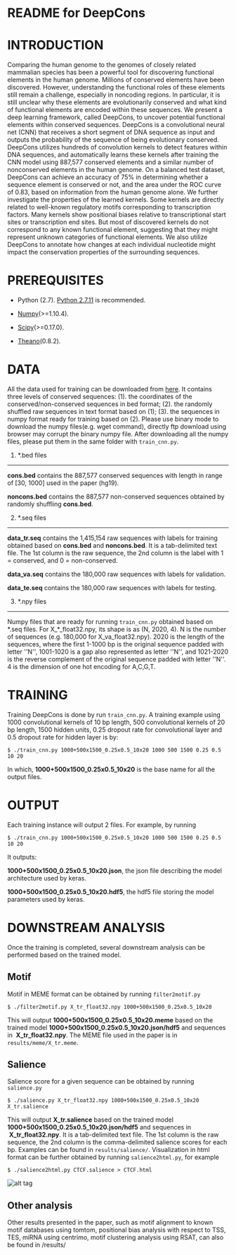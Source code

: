 README for DeepCons
===================

INTRODUCTION
============
Comparing the human genome to the genomes of closely related mammalian species has been a powerful tool for discovering functional elements in the human genome. Millions of conserved elements have been discovered. However, understanding the functional roles of these elements still remain a challenge, especially in noncoding regions. In particular, it is still unclear why these elements are evolutionarily conserved and what kind of functional elements are encoded within these sequences. We present a deep learning framework, called DeepCons, to uncover potential functional elements within conserved sequences. DeepCons is a convolutional neural net (CNN) that receives a short segment of DNA sequence as input and outputs the probability of the sequence of being evolutionary conserved. DeepCons utilizes hundreds of convolution kernels to detect features within DNA sequences, and automatically learns these kernels after training the CNN model using 887,577 conserved elements and a similar number of nonconserved elements in the human genome. On a balanced test dataset, DeepCons can achieve an accuracy of 75% in determining whether a sequence element is conserved or not, and the area under the ROC curve of 0.83, based on information from the human genome alone. We further investigate the properties of the learned kernels. Some kernels are directly related to well-known regulatory motifs corresponding to transcription factors. Many kernels show positional biases relative to transcriptional start sites or transcription end sites. But most of discovered kernels do not correspond to any known functional element, suggesting that they might represent unknown categories of functional elements. We also utilize DeepCons to annotate how changes at each individual nucleotide might impact the conservation properties of the surrounding sequences.



PREREQUISITES
=============
* Python (2.7). [Python 2.7.11](https://www.python.org/downloads/release/python-2711/) is recommended.

* [Numpy](http://www.numpy.org/)(>=1.10.4). 

* [Scipy](http://www.scipy.org/)(>=0.17.0). 

* [Theano](https://github.com/Theano/Theano/releases/tag/rel-0.8.2)(0.8.2).


DATA
====
All the data used for training can be downloaded from [here](https://cbcl.ics.uci.edu/public_data/DeepCons/). It contains three levels of conserved sequences: (1). the coordinates of the conserved/non-conserved sequences in bed format; (2). the randomly shuffled raw sequences in text format based on (1); (3). the sequences in numpy format ready for training based on (2). Please use binary mode to download the numpy files(e.g. wget command), directly ftp download using browser may corrupt the binary numpy file. After downloading all the numpy files, please put them in the same folder with `train_cnn.py`.

1. \*.bed files 
--------------
**cons.bed** contains the 887,577 conserved sequences with length in range of [30, 1000] used in the paper (hg19). 

**noncons.bed** contains the 887,577 non-conserved sequences obtained by randomly shuffling **cons.bed**.

2. \*.seq files
--------------
**data_tr.seq** contains the 1,415,154 raw sequences with labels for training obtained based on **cons.bed** and **noncons.bed**. It is a tab-delimited text file. The 1st column is the raw sequence, the 2nd column is the label with 1 = conserved, and 0 = non-conserved.

**data_va.seq** contains the 180,000 raw sequences with labels for validation. 

**data_te.seq** contains the 180,000 raw sequences with labels for testing. 

3. \*.npy files
--------------
Numpy files that are ready for running `train_cnn.py` obtained based on \*.seq files. For X_\*_float32.npy, its shape is as (N, 2020, 4). N is the number of sequences (e.g. 180,000 for X_va_float32.npy). 2020 is the length of the sequences, where the first 1-1000 bp is the original sequence padded with letter ''N'', 1001-1020 is a gap also represented as letter ''N'', and 1021-2020 is the reverse complement of the original sequence padded with letter ''N''. 4 is the dimension of one hot encoding for A,C,G,T.




TRAINING
========
Training DeepCons is done by run `train_cnn.py`. A training example using 1000 convolutional kernels of 10 bp length, 500 convolutional kernels of 20 bp length, 1500 hidden units, 0.25 dropout rate for convolutional layer and 0.5 dropout rate for hidden layer is by:
```
$ ./train_cnn.py 1000+500x1500_0.25x0.5_10x20 1000 500 1500 0.25 0.5 10 20
```
In which, **1000+500x1500_0.25x0.5_10x20** is the base name for all the output files.

OUTPUT
======
Each training instance will output 2 files. For example, by running 
```
$ ./train_cnn.py 1000+500x1500_0.25x0.5_10x20 1000 500 1500 0.25 0.5 10 20 
```
It outputs:

**1000+500x1500_0.25x0.5_10x20.json**, the json file describing the model architecture used by keras.

**1000+500x1500_0.25x0.5_10x20.hdf5**, the hdf5 file storing the model parameters used by keras.


DOWNSTREAM ANALYSIS
===================
Once the training is completed, several downstream analysis can be performed based on the trained model.

Motif
-----
Motif in MEME format can be obtained by running `filter2motif.py`
```
$ ./filter2motif.py X_tr_float32.npy 1000+500x1500_0.25x0.5_10x20
```
This will output **1000+500x1500_0.25x0.5_10x20.meme** based on the trained model **1000+500x1500_0.25x0.5_10x20.json/hdf5** and sequences in  **X_tr_float32.npy**. The MEME file used in the paper is in `results/meme/X_tr.meme`.

Salience
--------
Salience score for a given sequence can be obtained by running `salience.py`
```
$ ./salience.py X_tr_float32.npy 1000+500x1500_0.25x0.5_10x20 X_tr.salience
```
This will output **X_tr.salience** based on the trained model **1000+500x1500_0.25x0.5_10x20.json/hdf5** and sequences in  **X_tr_float32.npy**. It is a tab-delimited text file. The 1st column is the raw sequence, the 2nd column is the comma-delimited salience scores for each bp. Examples can be found in `results/salience/`. Visualization in html format can be further obtained by running `salience2html.py`, for example
```
$ ./salience2html.py CTCF.salience > CTCF.html
```
![alt tag](https://github.com/uci-cbcl/DeepCons/blob/master/results/salience/CTCF.png)

Other analysis
--------------
Other results presented in the paper, such as motif alignment to known motif databases using tomtom, positional bias analysis with respect to TSS, TES, miRNA using centrimo, motif clustering analysis using RSAT, can also be found in /results/
